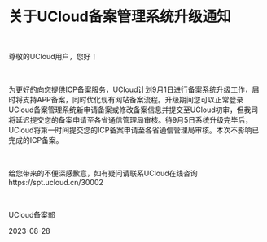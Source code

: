 # 关于UCloud备案管理系统升级通知

<br/>

尊敬的UCloud用户，您好！

 <br/>

为更好的向您提供ICP备案服务，UCloud计划9月1日进行备案系统升级工作，届时将支持APP备案，同时优化现有网站备案流程。升级期间您可以正常登录UCloud备案管理系统新申请备案或修改备案信息并提交至UCloud初审，但我司将延迟提交您的备案申请至各省通信管理局审核。待9月5日系统升级完毕后，UCloud将第一时间提交您的ICP备案申请至各省通信管理局审核。本次不影响已完成的ICP备案。

 <br/>

给您带来的不便深感歉意，如有疑问请联系UCloud在线咨询https://spt.ucloud.cn/30002

 <br/>

UCloud备案部

2023-08-28